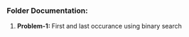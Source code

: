 <h3>Folder Documentation: </h3>
<ol>
    <li><b>Problem-1: </b>First and last occurance using binary search</li>
</ol>
